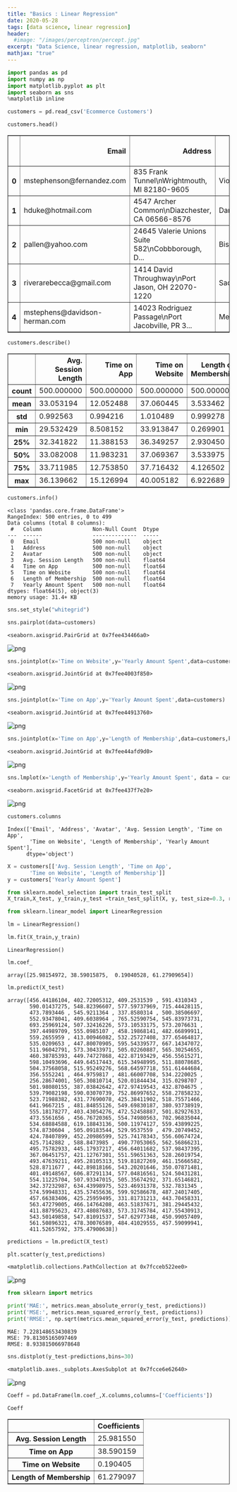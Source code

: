 ```yaml
---
title: "Basics : Linear Regression"
date: 2020-05-28
tags: [data science, linear regression]
header:
  #image: "/images/perceptron/percept.jpg"
excerpt: "Data Science, linear regression, matplotlib, seaborn"
mathjax: "true"
---
```


```python
import pandas as pd
import numpy as np
import matplotlib.pyplot as plt
import seaborn as sns
%matplotlib inline
```


```python
customers = pd.read_csv('Ecommerce Customers')
```


```python
customers.head()
```




<div>
<style scoped>
    .dataframe tbody tr th:only-of-type {
        vertical-align: middle;
    }

    .dataframe tbody tr th {
        vertical-align: top;
    }

    .dataframe thead th {
        text-align: right;
    }
</style>
<table border="1" class="dataframe">
  <thead>
    <tr style="text-align: right;">
      <th></th>
      <th>Email</th>
      <th>Address</th>
      <th>Avatar</th>
      <th>Avg. Session Length</th>
      <th>Time on App</th>
      <th>Time on Website</th>
      <th>Length of Membership</th>
      <th>Yearly Amount Spent</th>
    </tr>
  </thead>
  <tbody>
    <tr>
      <th>0</th>
      <td>mstephenson@fernandez.com</td>
      <td>835 Frank Tunnel\nWrightmouth, MI 82180-9605</td>
      <td>Violet</td>
      <td>34.497268</td>
      <td>12.655651</td>
      <td>39.577668</td>
      <td>4.082621</td>
      <td>587.951054</td>
    </tr>
    <tr>
      <th>1</th>
      <td>hduke@hotmail.com</td>
      <td>4547 Archer Common\nDiazchester, CA 06566-8576</td>
      <td>DarkGreen</td>
      <td>31.926272</td>
      <td>11.109461</td>
      <td>37.268959</td>
      <td>2.664034</td>
      <td>392.204933</td>
    </tr>
    <tr>
      <th>2</th>
      <td>pallen@yahoo.com</td>
      <td>24645 Valerie Unions Suite 582\nCobbborough, D...</td>
      <td>Bisque</td>
      <td>33.000915</td>
      <td>11.330278</td>
      <td>37.110597</td>
      <td>4.104543</td>
      <td>487.547505</td>
    </tr>
    <tr>
      <th>3</th>
      <td>riverarebecca@gmail.com</td>
      <td>1414 David Throughway\nPort Jason, OH 22070-1220</td>
      <td>SaddleBrown</td>
      <td>34.305557</td>
      <td>13.717514</td>
      <td>36.721283</td>
      <td>3.120179</td>
      <td>581.852344</td>
    </tr>
    <tr>
      <th>4</th>
      <td>mstephens@davidson-herman.com</td>
      <td>14023 Rodriguez Passage\nPort Jacobville, PR 3...</td>
      <td>MediumAquaMarine</td>
      <td>33.330673</td>
      <td>12.795189</td>
      <td>37.536653</td>
      <td>4.446308</td>
      <td>599.406092</td>
    </tr>
  </tbody>
</table>
</div>




```python
customers.describe()
```




<div>
<style scoped>
    .dataframe tbody tr th:only-of-type {
        vertical-align: middle;
    }

    .dataframe tbody tr th {
        vertical-align: top;
    }

    .dataframe thead th {
        text-align: right;
    }
</style>
<table border="1" class="dataframe">
  <thead>
    <tr style="text-align: right;">
      <th></th>
      <th>Avg. Session Length</th>
      <th>Time on App</th>
      <th>Time on Website</th>
      <th>Length of Membership</th>
      <th>Yearly Amount Spent</th>
    </tr>
  </thead>
  <tbody>
    <tr>
      <th>count</th>
      <td>500.000000</td>
      <td>500.000000</td>
      <td>500.000000</td>
      <td>500.000000</td>
      <td>500.000000</td>
    </tr>
    <tr>
      <th>mean</th>
      <td>33.053194</td>
      <td>12.052488</td>
      <td>37.060445</td>
      <td>3.533462</td>
      <td>499.314038</td>
    </tr>
    <tr>
      <th>std</th>
      <td>0.992563</td>
      <td>0.994216</td>
      <td>1.010489</td>
      <td>0.999278</td>
      <td>79.314782</td>
    </tr>
    <tr>
      <th>min</th>
      <td>29.532429</td>
      <td>8.508152</td>
      <td>33.913847</td>
      <td>0.269901</td>
      <td>256.670582</td>
    </tr>
    <tr>
      <th>25%</th>
      <td>32.341822</td>
      <td>11.388153</td>
      <td>36.349257</td>
      <td>2.930450</td>
      <td>445.038277</td>
    </tr>
    <tr>
      <th>50%</th>
      <td>33.082008</td>
      <td>11.983231</td>
      <td>37.069367</td>
      <td>3.533975</td>
      <td>498.887875</td>
    </tr>
    <tr>
      <th>75%</th>
      <td>33.711985</td>
      <td>12.753850</td>
      <td>37.716432</td>
      <td>4.126502</td>
      <td>549.313828</td>
    </tr>
    <tr>
      <th>max</th>
      <td>36.139662</td>
      <td>15.126994</td>
      <td>40.005182</td>
      <td>6.922689</td>
      <td>765.518462</td>
    </tr>
  </tbody>
</table>
</div>




```python
customers.info()
```

    <class 'pandas.core.frame.DataFrame'>
    RangeIndex: 500 entries, 0 to 499
    Data columns (total 8 columns):
     #   Column                Non-Null Count  Dtype  
    ---  ------                --------------  -----  
     0   Email                 500 non-null    object
     1   Address               500 non-null    object
     2   Avatar                500 non-null    object
     3   Avg. Session Length   500 non-null    float64
     4   Time on App           500 non-null    float64
     5   Time on Website       500 non-null    float64
     6   Length of Membership  500 non-null    float64
     7   Yearly Amount Spent   500 non-null    float64
    dtypes: float64(5), object(3)
    memory usage: 31.4+ KB



```python
sns.set_style("whitegrid")
```


```python
sns.pairplot(data=customers)
```




    <seaborn.axisgrid.PairGrid at 0x7fee434466a0>




![png](Linear%20Regression%20Project_files/Linear%20Regression%20Project_6_1.png)



```python
sns.jointplot(x='Time on Website',y='Yearly Amount Spent',data=customers)
```




    <seaborn.axisgrid.JointGrid at 0x7fee4003f850>




![png](Linear%20Regression%20Project_files/Linear%20Regression%20Project_7_1.png)



```python
sns.jointplot(x='Time on App',y='Yearly Amount Spent',data=customers)
```




    <seaborn.axisgrid.JointGrid at 0x7fee44913760>




![png](Linear%20Regression%20Project_files/Linear%20Regression%20Project_8_1.png)



```python
sns.jointplot(x='Time on App',y='Length of Membership',data=customers,kind='hex')
```




    <seaborn.axisgrid.JointGrid at 0x7fee44afd9d0>




![png](Linear%20Regression%20Project_files/Linear%20Regression%20Project_9_1.png)



```python
sns.lmplot(x='Length of Membership',y='Yearly Amount Spent', data = customers)
```




    <seaborn.axisgrid.FacetGrid at 0x7fee437f7e20>




![png](Linear%20Regression%20Project_files/Linear%20Regression%20Project_10_1.png)



```python
customers.columns
```




    Index(['Email', 'Address', 'Avatar', 'Avg. Session Length', 'Time on App',
           'Time on Website', 'Length of Membership', 'Yearly Amount Spent'],
          dtype='object')




```python
X = customers[['Avg. Session Length', 'Time on App',
       'Time on Website', 'Length of Membership']]
y = customers['Yearly Amount Spent']

from sklearn.model_selection import train_test_split
X_train,X_test, y_train,y_test =train_test_split(X, y, test_size=0.3, random_state=101)
```


```python
from sklearn.linear_model import LinearRegression
```


```python
lm = LinearRegression()
```


```python
lm.fit(X_train,y_train)
```




    LinearRegression()




```python
lm.coef_
```




    array([25.98154972, 38.59015875,  0.19040528, 61.27909654])




```python
lm.predict(X_test)
```




    array([456.44186104, 402.72005312, 409.2531539 , 591.4310343 ,
           590.01437275, 548.82396607, 577.59737969, 715.44428115,
           473.7893446 , 545.9211364 , 337.8580314 , 500.38506697,
           552.93478041, 409.6038964 , 765.52590754, 545.83973731,
           693.25969124, 507.32416226, 573.10533175, 573.2076631 ,
           397.44989709, 555.0985107 , 458.19868141, 482.66899911,
           559.2655959 , 413.00946082, 532.25727408, 377.65464817,
           535.0209653 , 447.80070905, 595.54339577, 667.14347072,
           511.96042791, 573.30433971, 505.02260887, 565.30254655,
           460.38785393, 449.74727868, 422.87193429, 456.55615271,
           598.10493696, 449.64517443, 615.34948995, 511.88078685,
           504.37568058, 515.95249276, 568.64597718, 551.61444684,
           356.5552241 , 464.9759817 , 481.66007708, 534.2220025 ,
           256.28674001, 505.30810714, 520.01844434, 315.0298707 ,
           501.98080155, 387.03842642, 472.97419543, 432.8704675 ,
           539.79082198, 590.03070739, 752.86997652, 558.27858232,
           523.71988382, 431.77690078, 425.38411902, 518.75571466,
           641.9667215 , 481.84855126, 549.69830187, 380.93738919,
           555.18178277, 403.43054276, 472.52458887, 501.82927633,
           473.5561656 , 456.76720365, 554.74980563, 702.96835044,
           534.68884588, 619.18843136, 500.11974127, 559.43899225,
           574.8730604 , 505.09183544, 529.9537559 , 479.20749452,
           424.78407899, 452.20986599, 525.74178343, 556.60674724,
           425.7142882 , 588.8473985 , 490.77053065, 562.56866231,
           495.75782933, 445.17937217, 456.64011682, 537.98437395,
           367.06451757, 421.12767301, 551.59651363, 528.26019754,
           493.47639211, 495.28105313, 519.81827269, 461.15666582,
           528.8711677 , 442.89818166, 543.20201646, 350.07871481,
           401.49148567, 606.87291134, 577.04816561, 524.50431281,
           554.11225704, 507.93347015, 505.35674292, 371.65146821,
           342.37232987, 634.43998975, 523.46931378, 532.7831345 ,
           574.59948331, 435.57455636, 599.92586678, 487.24017405,
           457.66383406, 425.25959495, 331.81731213, 443.70458331,
           563.47279005, 466.14764208, 463.51837671, 381.29445432,
           411.88795623, 473.48087683, 573.31745784, 417.55430913,
           543.50149858, 547.81091537, 547.62977348, 450.99057409,
           561.50896321, 478.30076589, 484.41029555, 457.59099941,
           411.52657592, 375.47900638])




```python
predictions = lm.predict(X_test)
```


```python
plt.scatter(y_test,predictions)
```




    <matplotlib.collections.PathCollection at 0x7fcceb522ee0>




![png](Linear%20Regression%20Project_files/Linear%20Regression%20Project_19_1.png)



```python
from sklearn import metrics
```


```python
print('MAE:', metrics.mean_absolute_error(y_test, predictions))
print('MSE:', metrics.mean_squared_error(y_test, predictions))
print('RMSE:', np.sqrt(metrics.mean_squared_error(y_test, predictions)))
```

    MAE: 7.228148653430839
    MSE: 79.81305165097469
    RMSE: 8.933815066978648



```python
sns.distplot(y_test-predictions,bins=30)
```




    <matplotlib.axes._subplots.AxesSubplot at 0x7fcce6e62640>




![png](Linear%20Regression%20Project_files/Linear%20Regression%20Project_22_1.png)



```python
Coeff = pd.DataFrame(lm.coef_,X.columns,columns=['Coefficients'])
```


```python
Coeff
```




<div>
<style scoped>
    .dataframe tbody tr th:only-of-type {
        vertical-align: middle;
    }

    .dataframe tbody tr th {
        vertical-align: top;
    }

    .dataframe thead th {
        text-align: right;
    }
</style>
<table border="1" class="dataframe">
  <thead>
    <tr style="text-align: right;">
      <th></th>
      <th>Coefficients</th>
    </tr>
  </thead>
  <tbody>
    <tr>
      <th>Avg. Session Length</th>
      <td>25.981550</td>
    </tr>
    <tr>
      <th>Time on App</th>
      <td>38.590159</td>
    </tr>
    <tr>
      <th>Time on Website</th>
      <td>0.190405</td>
    </tr>
    <tr>
      <th>Length of Membership</th>
      <td>61.279097</td>
    </tr>
  </tbody>
</table>
</div>




```python

```
